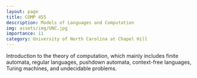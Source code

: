 ```yaml
---
layout: page
title: COMP 455
description: Models of Languages and Computation
img: assets/img/UNC.jpg
importance: 11
category: University of North Carolina at Chapel Hill
---
```


Introduction to the theory of computation, which mainly includes finite automata, regular languages, pushdown automata, context-free languages, Turing machines, and undecidable problems.